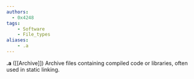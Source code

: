 ```yaml
---
authors:
  - 0x4248
tags:
    - Software
    - File_types
aliases:
    - .a
---
```

**.a** ([[Archive]]) Archive files containing compiled code or libraries, often used in static linking.
